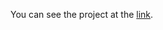 You can see the project at the <a href="https://owiii.github.io/kinopoisk-mini/index.html" target="_blank">link<a/>.
